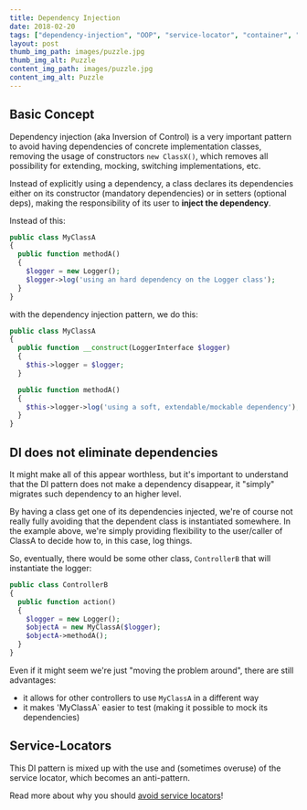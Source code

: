 ```yaml
---
title: Dependency Injection
date: 2018-02-20
tags: ["dependency-injection", "OOP", "service-locator", "container", "di"]
layout: post
thumb_img_path: images/puzzle.jpg
thumb_img_alt: Puzzle
content_img_path: images/puzzle.jpg
content_img_alt: Puzzle
---
```


## Basic Concept

Dependency injection (aka Inversion of Control) is a very important pattern to
avoid having dependencies of concrete implementation classes, removing the
usage of constructors `new ClassX()`, which removes all possibility for
extending, mocking, switching implementations, etc.

Instead of explicitly using a dependency, a class declares its dependencies
either on its constructor (mandatory dependencies) or in setters (optional deps),
making the responsibility of its user to **inject the dependency**.

Instead of this:

```php
public class MyClassA
{
  public function methodA()
  {
    $logger = new Logger();
    $logger->log('using an hard dependency on the Logger class');
  }
}
```

with the dependency injection pattern, we do this:

```php
public class MyClassA
{
  public function __construct(LoggerInterface $logger)
  {
    $this->logger = $logger;
  }

  public function methodA()
  {
    $this->logger->log('using a soft, extendable/mockable dependency');
  }
}
```

## DI does not eliminate dependencies

It might make all of this appear worthless, but it's important to understand
that the DI pattern does not make a dependency disappear, it "simply"
migrates such dependency to an higher level.

By having a class get one of its dependencies injected, we're of course not really
fully avoiding that the dependent class is instantiated somewhere. In the example
above, we're simply providing flexibility to the user/caller of ClassA to decide
how to, in this case, log things.

So, eventually, there would be some other class, `ControllerB` that will instantiate the logger:

```php
public class ControllerB
{
  public function action()
  {
    $logger = new Logger();
    $objectA = new MyClassA($logger);
    $objectA->methodA();
  }
}
```

Even if it might seem we're just "moving the problem around", there are still advantages:

* it allows for other controllers to use `MyClassA` in a different way
* it makes 'MyClassA` easier to test (making it possible to mock its dependencies)

## Service-Locators

This DI pattern is mixed up with the use and (sometimes overuse) of the
service locator, which becomes an anti-pattern.

Read more about why you should [avoid service locators](/patterns/avoid-service-locators)!
